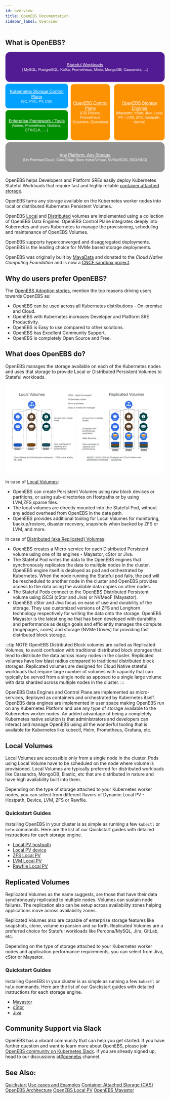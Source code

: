 ```yaml
---
id: overview
title: OpenEBS Documentation
sidebar_label: Overview
---
```


## What is OpenEBS?

![OpenEBS Architecture](../assets/openebs-architecture.svg)

OpenEBS helps Developers and Platform SREs easily deploy Kubernetes Stateful Workloads that require fast and highly reliable [container attached storage](#).

OpenEBS turns any storage available on the Kubernetes worker nodes into local or distributed Kubernetes Persistent Volumes.

OpenEBS [Local](#local-volumes) and [Distributed](#replicated-volumes) volumes are implemented using a collection of OpenEBS Data Engines. OpenEBS Control Plane integrates deeply into Kubernetes and uses Kubernetes to manage the provisioning, scheduling and maintenance of OpenEBS Volumes.

OpenEBS supports hyperconverged and disaggregated deployments. OpenEBS is the leading choice for NVMe based storage deployments.

OpenEBS was originally built by [MayaData](https://mayadata.io) and donated to the _Cloud Native Computing Foundation_ and is now a [CNCF sandbox project](https://www.cncf.io/sandbox-projects/).

## Why do users prefer OpenEBS?

The <a href="https://github.com/openebs/openebs/blob/master/ADOPTERS.md" target="_blank">OpenEBS Adoption stories</a>, mention the top reasons driving users towards OpenEBS as:

- OpenEBS can be used across all Kubernetes distributions - On-premise and Cloud.
- OpenEBS with Kubernetes increases Developer and Platform SRE Productivity.
- OpenEBS is Easy to use compared to other solutions.
- OpenEBS has Excellent Community Support.
- OpenEBS is completely Open Source and Free.

## What does OpenEBS do?

OpenEBS manages the storage available on each of the Kubernetes nodes and uses that storage to provide Local or Distributed Persistent Volumes to Stateful workloads.

![data-engines-comparision](../assets/data-engines-comparision.svg)

In case of [Local Volumes](#local-volumes):

- OpenEBS can create Persistent Volumes using raw block devices or partitions, or using sub-directories on Hostpaths or by using LVM,ZFS,sparse files.
- The local volumes are directly mounted into the Stateful Pod, without any added overhead from OpenEBS in the data path.
- OpenEBS provides additional tooling for Local Volumes for monitoring, backup/restore, disaster recovery, snapshots when backed by ZFS or LVM, and more.

In case of [Distributed (aka Replicated) Volumes](#replicated-volumes):

- OpenEBS creates a Micro-service for each Distributed Persistent volume using one of its engines - Mayastor, cStor or Jiva.
- The Stateful Pod writes the data to the OpenEBS engines that synchronously replicates the data to multiple nodes in the cluster. OpenEBS engine itself is deployed as pod and orchestrated by Kubernetes. When the node running the Stateful pod fails, the pod will be rescheduled to another node in the cluster and OpenEBS provides access to the data using the available data copies on other nodes.
- The Stateful Pods connect to the OpenEBS Distributed Persistent volume using iSCSI (cStor and Jiva) or NVMeoF (Mayastor).
- OpenEBS cStor and Jiva focus on ease of use and durability of the storage. They use customized versions of ZFS and Longhorn technology respectively for writing the data onto the storage. OpenEBS Mayastor is the latest engine that has been developed with durability and performance as design goals and efficiently manages the compute (hugepages, cores) and storage (NVMe Drives) for providing fast distributed block storage.

:::tip NOTE
OpenEBS Distributed Block volumes are called as Replicated Volumes, to avoid confusion with traditional distributed block storages that tend to distribute the data across many nodes in the cluster. Replicated volumes have low blast radius compared to traditional distributed block storages. Replicated volumes are designed for Cloud Native stateful workloads that require large number of volumes with capacity that can typically be served from a single node as apposed to a single large volume with data sharded across multiple nodes in the cluster.
:::

OpenEBS Data Engines and Control Plane are implemented as micro-services, deployed as containers and orchestrated by Kubernetes itself. OpenEBS data engines are implemented in user space making OpenEBS run on any Kubernetes Platform and use any type of storage available to the Kubernetes worker nodes. An added advantage of being a completely Kubernetes native solution is that administrators and developers can interact and manage OpenEBS using all the wonderful tooling that is available for Kubernetes like kubectl, Helm, Prometheus, Grafana, etc.

## Local Volumes

Local Volumes are accessible only from a single node in the cluster. Pods using Local Volume have to be scheduled on the node where volume is provisioned. Local Volumes are typically preferred for distributed workloads like Cassandra, MongoDB, Elastic, etc that are distributed in nature and have high availability built into them.

Depending on the type of storage attached to your Kubernetes worker nodes, you can select from different flavors of Dynamic Local PV - Hostpath, Device, LVM, ZFS or Rawfile.

### Quickstart Guides

Installing OpenEBS in your cluster is as simple as running a few `kubectl` or `helm` commands. Here are the list of our Quickstart guides with detailed instructions for each storage engine.

- [Local PV hostpath](/docs/next/uglocalpv-hostpath.html)
- [Local PV device](/docs/next/uglocalpv-device.html)
- [ZFS Local PV](https://github.com/openebs/zfs-localpv)
- [LVM Local PV](https://github.com/openebs/lvm-localpv)
- [Rawfile Local PV](https://github.com/openebs/rawfile-localpv)

## Replicated Volumes

Replicated Volumes as the name suggests, are those that have their data synchronously replicated to multiple nodes. Volumes can sustain node failures. The replication also can be setup across availability zones helping applications move across availability zones.

Replicated Volumes also are capable of enterprise storage features like snapshots, clone, volume expansion and so forth. Replicated Volumes are a preferred choice for Stateful workloads like Percona/MySQL, Jira, GitLab, etc.

Depending on the type of storage attached to your Kubernetes worker nodes and application performance requirements, you can select from Jiva, cStor or Mayastor.

### Quickstart Guides

Installing OpenEBS in your cluster is as simple as running a few `kubectl` or `helm` commands. Here are the list of our Quickstart guides with detailed instructions for each storage engine.

- [Mayastor](/docs/next/ugmayastor.html)
- [cStor](https://github.com/openebs/cstor-operators/blob/master/docs/quick.md)
- [Jiva](https://github.com/openebs/jiva-operator)

## Community Support via Slack

OpenEBS has a vibrant community that can help you get started. If you have further question and want to learn more about OpenEBS, please join [OpenEBS community on Kubernetes Slack](https://kubernetes.slack.com). If you are already signed up, head to our discussions at[#openebs](https://kubernetes.slack.com/messages/openebs/) channel.

## See Also:

[Quickstart](#) [Use cases and Examples](/docs/introduction/usecases) [Container Attached Storage (CAS)](#) [OpenEBS Architecture](#) [OpenEBS Local PV](#) [OpenEBS Mayastor](#)
